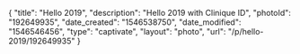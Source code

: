 {
    "title": "Hello 2019",
    "description": "Hello 2019 with Clinique ID",
    "photoId": "192649935",
    "date_created": "1546538750",
    "date_modified": "1546546456",
    "type": "captivate",
    "layout": "photo",
    "url": "\/p\/hello-2019\/192649935"
}